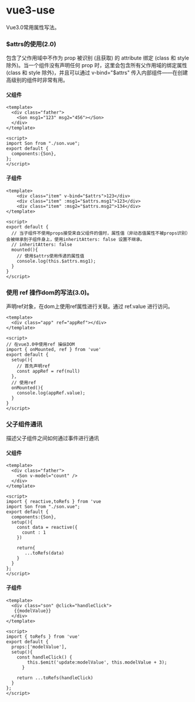 # vue3-use
Vue3.0常用属性写法。

###  $attrs的使用(2.0)
包含了父作用域中不作为 prop 被识别 (且获取) 的 attribute 绑定 (class 和 style 除外)。当一个组件没有声明任何 prop 时，这里会包含所有父作用域的绑定属性 (class 和 style 除外)，并且可以通过 v-bind="$attrs" 传入内部组件——在创建高级别的组件时非常有用。

#### 父组件
```vue
<template>
  <div class="father">
    <Son msg1="123" msg2="456"></Son>
  </div>
</template>

<script>
import Son from "./son.vue";
export default {
  components:{Son},
};
</script>
```

#### 子组件

```vue
<template>
    <div class="item" v-bind="$attrs">123</div>
    <div class="item" :msg1="$attrs.msg1">123</div>
    <div class="item" :msg2="$attrs.msg2">134</div>
</template>

<script>
export default {
  // 当子组件不使用props接受来自父组件的值时，属性值（非动态值属性不被props识别）会被继承到子组件身上，使用inheritAtters: false 设置不继承。
  // inheritAtters: false 
  mounted(){
    // 使用$attrs使用传递的属性值
    console.log(this.$attrs.msg1);
  }
}
</script>
```



### 使用 ref 操作dom的写法(3.0)。
声明ref对象，在dom上使用ref属性进行关联。通过 ref.value 进行访问。

```vue
<template>
  <div class="app" ref="appRef"></div>
</template>

<script>
// 在vue3.0中使用ref 操纵DOM
import { onMounted, ref } from 'vue'
export default {
  setup(){
    // 首先声明ref
    const appRef = ref(null)
  },
  // 使用ref
  onMounted(){
    console.log(appRef.value);
  }
}
</script>
```

### 父子组件通讯
描述父子组件之间如何通过事件进行通讯

####  父组件
```vue
<template>
  <div class="father">
    <Son v-model="count" />
  </div>
</template>

<script>
import { reactive,toRefs } from 'vue
import Son from "./son.vue";
export default {
  components:{Son},
  setup(){
    const data = reactive({
      count : 1
    })
    
    return{
       ...toRefs(data)
    }
  }
};
</script>
```

####  子组件
```vue
<template>
  <div class="son" @click="handleClick">
   {{modelValue}}
  </div>
</template>

<script>
import { toRefs } from 'vue'
export default {
  props:['modelValue'],
  setup(){
    const handleClick() {
        this.$emit('update:modelValue', this.modelValue + 3);
      }
      
    return ...toRefs(handleClick)
  }
};
</script>
```
